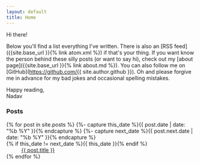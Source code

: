 ```yaml
---
layout: default
title: Home
---
```


Hi there!

Below you'll find a list everything I've written. There is also an [RSS feed]({{site.base_url }}{% link atom.xml %}) if that's your thing. If you want know the person behind these silly posts (or want to say hi), check out my [about page]({{site.base_url }}{% link about.md %}). You can also follow me on [GitHub](https://github.com/{{ site.author.github }}). Oh and please forgive me in advance for my bad jokes and occasional spelling mistakes.

Happy reading,  
Nadav

<!--  You're looking at the source of this page and that's cool, but this page is kinda boring...
      But since you're here I'll tell you a secret. There's something hidden on an even more boring page. -->

### Posts
<dl>
{% for post in site.posts  %}
{%- capture this_date %}{{ post.date | date: "%b %Y" }}{% endcapture %}
{%- capture next_date %}{{ post.next.date | date: "%b %Y" }}{% endcapture %}
  <dt>{% if this_date != next_date %}{{ this_date }}{% endif %}</dt>
  <dd><a href="{{ site.baseurl }}{{ post.url }}">{{ post.title }}</a></dd>
{% endfor %}
</dl>